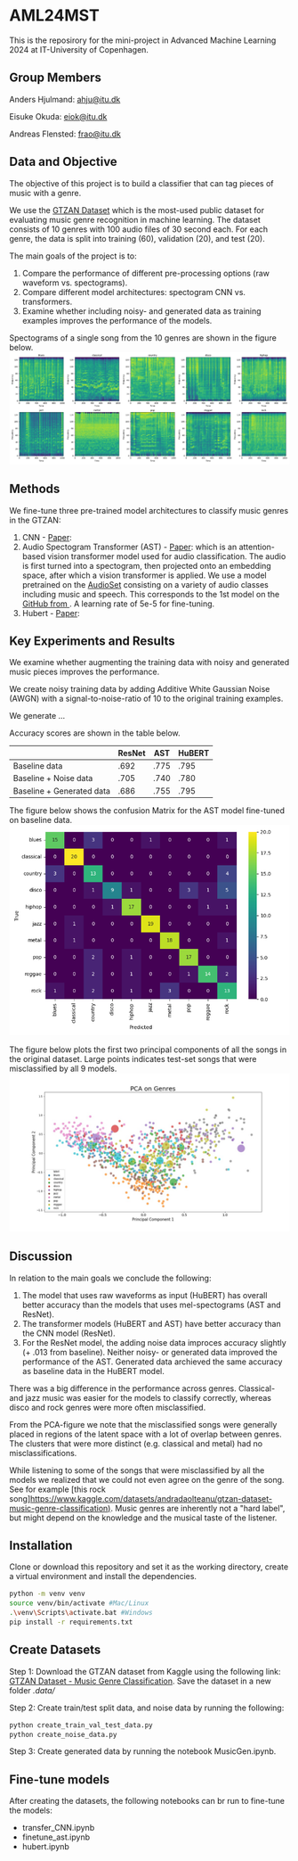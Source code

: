 # AML24MST
This is the reposirory for the mini-project in Advanced Machine Learning 2024 at IT-University of Copenhagen.

## Group Members
Anders Hjulmand: ahju@itu.dk

Eisuke Okuda: eiok@itu.dk  

Andreas Flensted: frao@itu.dk

## Data and Objective
The objective of this project is to build a classifier that can tag pieces of music with a genre. 

We use the [GTZAN Dataset](https://www.kaggle.com/datasets/andradaolteanu/gtzan-dataset-music-genre-classification) which is the most-used public dataset for evaluating music genre recognition in machine learning. The dataset consists of 10 genres with 100 audio files of 30 second each. For each genre, the data is split into training (60), validation (20), and test (20).

The main goals of the project is to:

1. Compare the performance of different pre-processing options (raw waveform vs. spectograms). 
2. Compare different model architectures: spectogram CNN vs. transformers.
3. Examine whether including noisy- and generated data as training examples improves the performance of the models.


Spectograms of a single song from the 10 genres are shown in the figure below. 
![](figures/ast_spectograms.png)


## Methods

We fine-tune three pre-trained model architectures to classify music genres in the GTZAN:

1. CNN - [Paper](url): 
2. Audio Spectogram Transformer (AST) - [Paper](https://arxiv.org/abs/2104.01778): which is an attention-based vision transformer model used for audio classification. The audio is first turned into a spectogram, then projected onto an embedding space, after which a vision transformer is applied. We use a model pretrained on the [AudioSet](https://research.google.com/audioset/) consisting on a variety of audio classes including music and speech. This corresponds to the 1st model on the [GitHub from ](https://github.com/YuanGongND/ast/tree/master?tab=readme-ov-file). A learning rate of 5e-5 for fine-tuning. 
4. Hubert - [Paper](https://arxiv.org/abs/2106.07447): 


## Key Experiments and Results

We examine whether augmenting the training data with noisy and generated music pieces improves the performance. 

We create noisy training data by adding Additive White Gaussian Noise (AWGN) with a signal-to-noise-ratio of $10$ to the original training examples.

We generate ...  


Accuracy scores are shown in the table below.  

|          | ResNet | AST | HuBERT |
|----------|----------|----------|----------|
| Baseline data             | .692   | .775   | .795   |
| Baseline + Noise data     | .705   | .740   | .780   |
| Baseline + Generated data | .686   | .755   | .795   |


The figure below shows the confusion Matrix for the AST model fine-tuned on baseline data.
![](figures/confusion_plot_baseline.png)


The figure below plots the first two principal components of all the songs in the original dataset. Large points indicates test-set songs that were misclassified by all 9 models. 
![](figures/pca_plot_misclassified.jpg)


## Discussion

In relation to the main goals we conclude the following:

1. The model that uses raw waveforms as input (HuBERT) has overall better accuracy than the models that uses mel-spectograms (AST and ResNet).
2. The transformer models (HuBERT and AST) have better accuracy than the CNN model (ResNet).
3. For the ResNet model, the adding noise data improces accuracy slightly (+ .013 from baseline). Neither noisy- or generated data improved the performance of the AST. Generated data archieved the same accuracy as baseline data in the HuBERT model. 

There was a big difference in the performance across genres. Classical- and jazz music was easier for the models to classify correctly, whereas disco and rock genres were more often misclassified. 

From the PCA-figure we note that the misclassified songs were generally placed in regions of the latent space with a lot of overlap between genres. The clusters that were more distinct (e.g. classical and metal) had no misclassifications. 

While listening to some of the songs that were misclassified by all the models we realized that we could not even agree on the genre of the song. See for example [this rock song][https://www.kaggle.com/datasets/andradaolteanu/gtzan-dataset-music-genre-classification)](https://jumpshare.com/s/VVWPKtGIc0Pn8y5wtkth). Music genres are inherently not a "hard label", but might depend on the knowledge and the musical taste of the listener.


## Installation
Clone or download this repository and set it as the working directory, create a virtual environment and install the dependencies.

```bash
python -m venv venv
source venv/bin/activate #Mac/Linux
.\venv\Scripts\activate.bat #Windows
pip install -r requirements.txt 
```

## Create Datasets

Step 1: Download the GTZAN dataset from Kaggle using the following link:
[GTZAN Dataset - Music Genre Classification](https://www.kaggle.com/datasets/andradaolteanu/gtzan-dataset-music-genre-classification). Save the dataset in a new folder *.data/* 

Step 2: Create train/test split data, and noise data by running the following:
```bash
python create_train_val_test_data.py
python create_noise_data.py
```

Step 3: Create generated data by running the notebook MusicGen.ipynb.

## Fine-tune models

After creating the datasets, the following notebooks can br run to fine-tune the models:

* transfer_CNN.ipynb
* finetune_ast.ipynb
* hubert.ipynb





